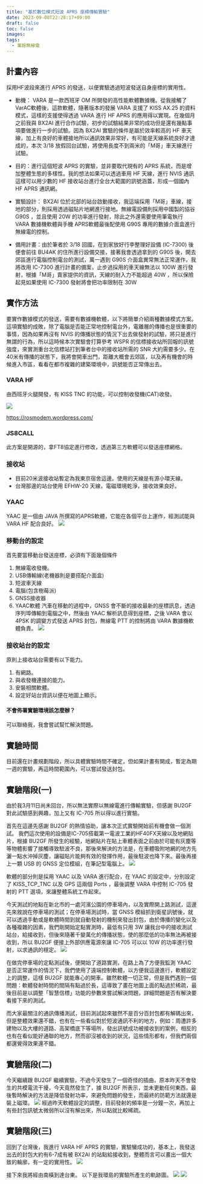 ```yaml
---
title: "基於數位模式短波 APRS 座標傳輸實驗"
date: 2023-09-08T22:28:17+09:00
draft: false
toc: false
images:
tags:
  - 業餘無線電
---
```

## 計畫內容
採用HF波段來進行 APRS 的發送，以便實驗透過短波發送自身座標的實用性。

* 動機： VARA 是一款西班牙 OM 所開發的高性能軟體數據機。從我接觸了 VarAC軟體後，這款軟體，隨著版本的發展 VARA 支援了 KISS AX.25 的資料模式，這樣的支援使得透過 VARA 進行 HF APRS 的應用得以實現。在幾個月之前我與 BX2AI 進行合作試驗，初步的試驗結果非常的成功但是還有幾點事項要做進行一步的試驗。因為 BX2AI 實驗的條件是屬於效率較高的 HF 車天線，加上有良好的車體接地所以通訊效果非常好，有可能是天線系統良好才達成的，本次 3/18 放假回台試驗，將使用長度不到兩米的「M哥」車天線進行試驗。

* 目的：進行這個短波 APRS 的實驗，並非要取代現有的 APRS 系統，而是增加整體生態的多樣性。我的想法如果可以透過車用 HF 天線，進行 NVIS 通訊這樣可以用少數的 HF 接收站台進行全台大範圍的訊號涵蓋，形成一個國內 HF APRS 通訊網。

* 實驗設計： BX2AI 位於北部的站台啟動接收，我這端採用「M哥」車線，接地的部分，則採用透過磁貼片地網進行接地。無線電設備則採用中國製的協谷 G90S ，並且使用 20W 的功率進行發射，除此之外還需要使用筆電執行 VARA 數據機軟體與手機 APRS軟體最後配使用 G90S 專用的數據介面盒進行無線電的控制。

* 備用計畫：由於筆者於 3/18 回國，在到家放好行李整理好設備 (IC-7300) 後便會前往 BU4AK 的住所進行設備交接，接著我會透過拿到的 G90S 後，開去郊區進行電腦控制電台的測試，萬一遇到 G90S 介面盒異常無法正常運作，我將改用 IC-7300 進行計畫的備案，止步過採用的車天線無法以 100W 進行發射，根據「M哥」賣家提供的資訊，天線的耐入力不能超過 40W ，所以保險起見如果使用 IC-7300 發射將會把功率限制在 30W

### 
## 實作方法
要實作數據模式的發送，需要有數據機軟體，以下將簡單介紹兩種數據模式方案。
這項實驗的成敗，除了電腦是否能正常地控制電台外，電離層的傳播也是很重要的事情，因為如果再沒有 NVIS 的傳播狀態的情況下出去做發射的試驗，將只是進行無謂的行為，所以這時候本次實驗會打算參考 WSPR 的信標接收站所回報的訊號強度，來實測重台北信標站打到筆者台中的接收站所需的 SNR 大約需要多少。在40米有傳播的狀態下，我將會開車出門，距離大概會去郊區，以及再有機會的時候進入市區，看看在都市複雜的建築環境中，訊號能否正常傳出去。
### VARA HF
由西班牙火腿開發，有 KISS TNC 的功能，可以控制收發機(CAT)收發。

![](https://i.imgur.com/U5BiReG.png)

https://rosmodem.wordpress.com/

### JS8CALL
此方案是開源的，拿FT8協定進行修改，透過第三方軟體可以發送座標網格。
### 接收站
* 目前20米波接收站暫定為我東京宿舍這邊。使用的天線是有源小環天線。
* 台灣那邊的站台使用 EFHW-20 天線，電磁環境乾淨，接收效果良好。

### YAAC
YAAC 是一個由 JAVA 所撰寫的APRS軟體，它能在各個平台上運作，經測試能與VARA HF 配合良好。
![](https://i.imgur.com/GlWf3mL.png)
### 移動台的設定
首先要當移動台發送座標，必須有下面幾個條件
1. 無線電收發機。
3. USB傳輸線(老機器則是要搭配介面盒)
4. 短波車天線
5. 電腦(包含樹莓派)
6. GNSS接收器
7. YAAC軟體
汽車在移動的過程中，GNSS 會不斷的接收最新的座標訊息，透過序列埠傳輸到電腦之中，然後由 YAAC 解析訊息得到座標，之後 VARA 會以 4PSK 的調變方式發送 APRS 封包，無線電 PTT 的控制將由 VARA 數據機軟體負責。
![](https://i.imgur.com/L3BAJBY.png)
### 接收站台的設定
原則上接收站台需要有以下能力。
1. 有網路。
2. 與收發機連接的能力。
3. 安裝相關軟體。
4. 設定好站台資訊以便在地圖上顯示。
#### 不會佈署實驗環境該怎麼辦？
可以聯絡我，我會嘗試幫忙解決問題。
## 實驗時間
目前還在計畫規劃階段，所以具體實驗時間不確定，但如果計畫有開成，暫定為期一週的實驗，再這時間範圍內，可以嘗試發送封包。
## 實驗階段(一)
由於我3月11日尚未回台，所以無法實際以無線電進行傳輸實驗，但感謝 BU2GF 對此試驗感到興趣，加上又有 IC-705 所以得以進行實驗。

首先在這邊先感謝 BU2GF 的熱情協助，讓本次正式實驗開始前有機會做一個測試。
我們這次使用的設備是IC-705搭載第一電波工業的HF40FX天線以及地網貼片，根據 BU2GF 所發生的經驗，地網貼片在貼上車體表面之前由於可能有灰塵等等物體影響了接觸導致駐波不良，那後來解決的方法是，在車體吸附地網的地方先灑一點水沖掉灰塵，讓磁貼片能夠有效的發揮作用，最後駐波也降下來。最後再接上一顆 USB 的 GNSS 定位模組，在筆記型電腦上。
![](https://hackmd.io/_uploads/rkPBkoFC3.jpg)

軟體的部分則是採用 YAAC 以及 VARA 進行配合，在 YAAC 的設定中，分別設定了 KISS_TCP_TNC 以及 GPS 這兩個 Ports ，最後調整 VARA 中控制 IC-705 發射的 PTT 選項，來讓整體系統工作起來。

今天測試的地點在新北市的一處河濱公園的停車場內，以及實際開上路測試，這邊先來敘說在停車場的測試；在停車場測試時，當 GNSS 模組抓到衛星訊號後，就可以透過手動或是軟體時間到就自動發射的機制來發出封包，由於傳播的變化以及各種複雜的因素，我們剛開始定點實測時，最低有只用 3W 讓我台中的接收測試站台，給接收到，但後來隨著千變萬化的傳播狀態，使的那麼低的功率無法再被接收到，所以 BU2GF 便接上外部供應電源來讓 IC-705 可以以 10W 的功率進行發射，以求通訊的穩定。
![](https://hackmd.io/_uploads/BJmDkitR2.jpg)

在做完停車場的定點測試後，便開始了道路實測，在路上為了方便我監測 YAAC 是否正常運作的情況下，我們使用了遠端控制軟體，以方便我這邊進行，軟體設定上的調整，這樣 BU2GF 就能專心的開車。雖然軟體一切正常，但是我們遇到一個問題：軟體發射時間的間隔有點過於長，這導致了畫在地圖上面的點過於稀疏，最後目前是以調整「智慧信標」功能的參數來嘗試解決問題，詳細問題是否有解決要看接下來的測試。

而大家最關注的通訊傳播測試，目前測試起來雖然不是百分百封包都有解碼出來，但是整體效果還不錯，也有在一些看似對於短波通訊不利的地方，例如：周遭許多建物以及大樓的道路、高架橋底下等場所，發出訊號成功被接收到的案例，相反的也有在看似能好通聯的地方，然而卻沒被收到的狀況，這些情形都有，但我們兩個都還覺得效果還不錯。
## 實驗階段(二)
今天繼續跟 BU2GF 繼續實驗，不過今天發生了一個奇怪的插曲，原本昨天不會發生的共模電流干擾，今天竟然發生了，據 BU2GF 所表示，並未更動任何東西，最後暫時解決的方法是降低發射功率，來避免問題的發生，而最終的防範方法就還是裝上磁環。
![](https://hackmd.io/_uploads/ry4MJjt02.jpg)
經過昨天軟體設定的調整，目前發射的頻率是一分鐘一次，再加上有些封包訊號太微弱所以沒有解出來，所以點就比較稀疏。
## 實驗階段(三)
回到了台灣後，我進行 VARA HF APRS 的實驗，實驗蠻成功的，基本上，我發送出去的封包大約有6-7成有被 BX2AI 的站點給接收到，整體而言可以畫出一個大致的輪廓，有一定的實用性。
![](https://hackmd.io/_uploads/BkWXbiK03.jpg)

接下來我將經由南橫到達台東。
以下是我環島的實驗所產生的軌跡圖。
![](https://hackmd.io/_uploads/B1CnbjY0h.jpg)
![](https://hackmd.io/_uploads/r1jpbjFA2.jpg)

